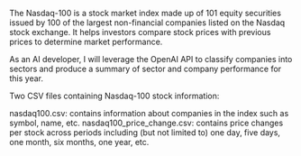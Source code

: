 The Nasdaq-100 is a stock market index made up of 101 equity securities issued by 100 of the largest non-financial companies listed on the Nasdaq stock exchange. It helps investors compare stock prices with previous prices to determine market performance.

As an AI developer, I will leverage the OpenAI API to classify companies into sectors and produce a summary of sector and company performance for this year.

Two CSV files containing Nasdaq-100 stock information:

nasdaq100.csv: contains information about companies in the index such as symbol, name, etc.
nasdaq100_price_change.csv: contains price changes per stock across periods including (but not limited to) one day, five days, one month, six months, one year, etc.

